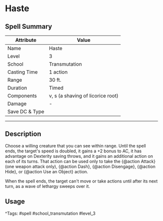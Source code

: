 # Haste

## Spell Summary

| Attribute        | Value                  |
|------------------|------------------------|
| Name             | Haste                 |
| Level            | 3                |
| School           | Transmutation          |
| Casting Time     | 1 action              |
| Range            | 30 ft.            |
| Duration         | Timed             |
| Components       | v, s (a shaving of licorice root)             |
| Damage           | -               |
| Save DC & Type   |              |

---

## Description

Choose a willing creature that you can see within range. Until the spell ends, the target's speed is doubled, it gains a +2 bonus to AC, it has advantage on Dexterity saving throws, and it gains an additional action on each of its turns. That action can be used only to take the {@action Attack} (one weapon attack only), {@action Dash}, {@action Disengage}, {@action Hide}, or {@action Use an Object} action.

When the spell ends, the target can't move or take actions until after its next turn, as a wave of lethargy sweeps over it.

## Usage


^Tags: #spell #school_transmutation #level_3